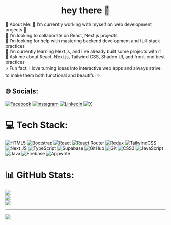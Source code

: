 <h1 align="center">hey there 👋</h1>

💫 About Me:
🔭 I’m currently working with myself on web development projects 🚀 <br>
👯 I’m looking to collaborate on React, Next.js projects <br>
🤝 I’m looking for help with mastering backend development and full-stack practices <br>
🌱 I’m currently learning Next.js, and I’ve already built some projects with it <br>
💬 Ask me about React, Next.js, Tailwind CSS, Shadcn UI, and front-end best practices <br>
⚡ Fun fact: I love turning ideas into interactive web apps and always strive to make them both functional and beautiful ✨


## 🌐 Socials:
[![Facebook](https://img.shields.io/badge/Facebook-%231877F2.svg?logo=Facebook&logoColor=white)](https://www.facebook.com/mirwais.sanaye?mibextid=ZbWKwL) 
[![Instagram](https://img.shields.io/badge/Instagram-%23E4405F.svg?logo=Instagram&logoColor=white)](https://www.instagram.com/mirwais_sanaie/profilecard/?igsh=MWFzbDh6aWo5Y3pmdQ==) 
[![LinkedIn](https://img.shields.io/badge/LinkedIn-%230077B5.svg?logo=linkedin&logoColor=white)](https://www.linkedin.com/in/mirwais-sanaie-2a5760292) 
[![X](https://img.shields.io/badge/X-black.svg?logo=X&logoColor=white)](https://x.com/MirwaisSan98138?t=u-EuFsb3vFKpH23G-xmMbA&s=09) 

# 💻 Tech Stack:
![HTML5](https://img.shields.io/badge/html5-%23E34F26.svg?style=for-the-badge&logo=html5&logoColor=white) 
![Bootstrap](https://img.shields.io/badge/bootstrap-%238511FA.svg?style=for-the-badge&logo=bootstrap&logoColor=white) 
![React](https://img.shields.io/badge/react-%2320232a.svg?style=for-the-badge&logo=react&logoColor=%2361DAFB) 
![React Router](https://img.shields.io/badge/React_Router-CA4245?style=for-the-badge&logo=react-router&logoColor=white) 
![Redux](https://img.shields.io/badge/redux-%23593d88.svg?style=for-the-badge&logo=redux&logoColor=white) 
![TailwindCSS](https://img.shields.io/badge/tailwindcss-%2338B2AC.svg?style=for-the-badge&logo=tailwind-css&logoColor=white) 
![Next JS](https://img.shields.io/badge/next.js-000000?style=for-the-badge&logo=nextdotjs&logoColor=white)
![TypeScript](https://img.shields.io/badge/typescript-%23007ACC.svg?style=for-the-badge&logo=typescript&logoColor=white)
![Supabase](https://img.shields.io/badge/supabase-3ECF8E?style=for-the-badge&logo=supabase&logoColor=white)
![GitHub](https://img.shields.io/badge/github-%23121011.svg?style=for-the-badge&logo=github&logoColor=white) 
![Git](https://img.shields.io/badge/git-%23F05033.svg?style=for-the-badge&logo=git&logoColor=white) 
![CSS3](https://img.shields.io/badge/css3-%231572B6.svg?style=for-the-badge&logo=css3&logoColor=white) 
![JavaScript](https://img.shields.io/badge/javascript-%23323330.svg?style=for-the-badge&logo=javascript&logoColor=%23F7DF1E) 
![Java](https://img.shields.io/badge/java-%23ED8B00.svg?style=for-the-badge&logo=openjdk&logoColor=white) 
![Firebase](https://img.shields.io/badge/firebase-%23039BE5.svg?style=for-the-badge&logo=firebase) 
![Appwrite](https://img.shields.io/badge/appwrite-%23F24E1E.svg?style=for-the-badge&logo=appwrite&logoColor=white) 



# 📊 GitHub Stats:
![](https://github-readme-stats.vercel.app/api?username=mirwais-sanaie&theme=dark&hide_border=false&include_all_commits=false&count_private=false)<br/>
![](https://github-readme-streak-stats.herokuapp.com/?user=mirwais-sanaie&theme=dark&hide_border=false)<br/>
![](https://github-readme-stats.vercel.app/api/top-langs/?username=mirwais-sanaie&theme=dark&hide_border=false&include_all_commits=false&count_private=false&layout=compact)


---
[![](https://visitcount.itsvg.in/api?id=mirwais-sanaie&icon=0&color=0)](https://visitcount.itsvg.in)

<!-- Proudly created with GPRM ( https://gprm.itsvg.in ) -->
